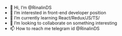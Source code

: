 - 👋 Hi, I’m @RinalinDS
- 👀 I’m interested in front-end developer position
- 🌱 I’m currently learning React/Redux/JS/TS/
- 💞️ I’m looking to collaborate on something interesting
- 📫 How to reach me telegram id @RinalinDS

<!---
RinalinDS/RinalinDS is a ✨ special ✨ repository because its `README.md` (this file) appears on your GitHub profile.
You can click the Preview link to take a look at your changes.
--->
